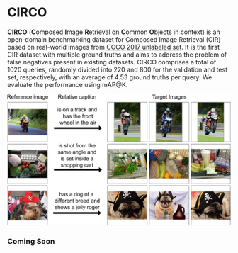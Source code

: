 # CIRCO

**CIRCO** (**C**omposed **I**mage **R**etrieval on **C**ommon **O**bjects in context) is an open-domain benchmarking dataset for Composed Image Retrieval (CIR) based on real-world images from [COCO 2017 unlabeled set](https://cocodataset.org/#home). It is the first CIR dataset with multiple ground truths and aims to address the problem of false negatives present in existing datasets. CIRCO comprises a total of 1020 queries, randomly divided into 220 and 800 for the validation and test set, respectively, with an average of 4.53 ground truths per query. We evaluate the performance using mAP@K.

![](assets/circo.jpg "Examples of CIRCO")

### Coming Soon



